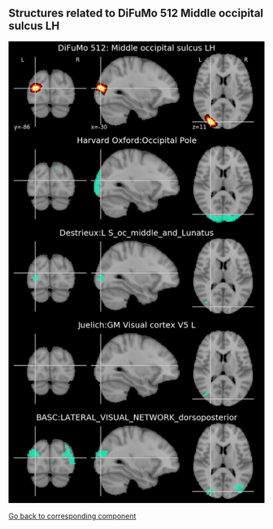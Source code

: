


## Structures related to DiFuMo 512 Middle occipital sulcus LH

![278](278.jpg "Structures related to DiFuMo 512 Middle occipital sulcus LH")

[Go back to corresponding component](https://parietal-inria.github.io/DiFuMo/512/html/278.html)